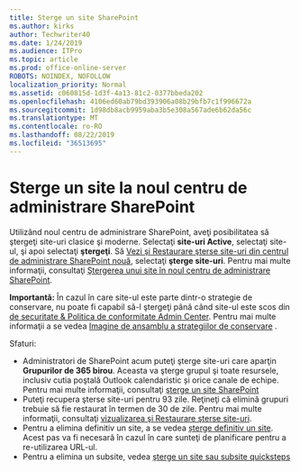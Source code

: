 ```yaml
---
title: Sterge un site SharePoint
ms.author: kirks
author: Techwriter40
ms.date: 1/24/2019
ms.audience: ITPro
ms.topic: article
ms.prod: office-online-server
ROBOTS: NOINDEX, NOFOLLOW
localization_priority: Normal
ms.assetid: c060815d-1d3f-4a13-81c2-0377bbeda202
ms.openlocfilehash: 4106ed60ab79bd393906a08b29bfb7c1f996672a
ms.sourcegitcommit: 1d98db8acb9959aba3b5e308a567ade6b62da56c
ms.translationtype: MT
ms.contentlocale: ro-RO
ms.lasthandoff: 08/22/2019
ms.locfileid: "36513695"
---
```

# <a name="delete-a-site-from-the-new-sharepoint-admin-center"></a>Sterge un site la noul centru de administrare SharePoint

Utilizând noul centru de administrare SharePoint, aveţi posibilitatea să ştergeţi site-uri clasice şi moderne. Selectaţi **site-uri Active**, selectaţi site-ul, şi apoi selectaţi **ştergeţi**. Să [Vezi şi Restaurare şterse site-uri din centrul de administrare SharePoint nouă](https://docs.microsoft.com/sharepoint/view-and-restore-deleted-sites-in-new-admin-center), selectaţi **şterge site-uri**. Pentru mai multe informaţii, consultaţi [Ştergerea unui site în noul centru de administrare SharePoint](https://docs.microsoft.com/sharepoint/delete-site-collection#delete-a-site-in-the-new-sharepoint-admin-center).

**Importantă:** În cazul în care site-ul este parte dintr-o strategie de conservare, nu poate fi capabil să-l ştergeţi până când site-ul este scos din [de securitate &amp; Politica de conformitate Admin Center](https://protection.office.com/?rfr=AdminCenter#/homepage). Pentru mai multe informaţii a se vedea [Imagine de ansamblu a strategiilor de conservare](https://docs.microsoft.com/office365/securitycompliance/retention-policies#content-in-onedrive-accounts-and-sharepoint-sites) . 

Sfaturi:
- Administratori de SharePoint acum puteţi şterge site-uri care aparţin **Grupurilor de 365 birou**. Aceasta va şterge grupul şi toate resursele, inclusiv cutia poştală Outlook calendaristic și orice canale de echipe. Pentru mai multe informaţii, consultaţi [şterge un site SharePoint](https://docs.microsoft.com/sharepoint/manage-sites-in-new-admin-center#delete-a-site)
- Puteţi recupera şterse site-uri pentru 93 zile. Reţineţi că elimină grupuri trebuie să fie restaurat în termen de 30 de zile. Pentru mai multe informaţii, consultaţi [vizualizarea şi Restaurare şterse site-uri](https://docs.microsoft.com/sharepoint/view-and-restore-deleted-sites-in-new-admin-center).
- Pentru a elimina definitiv un site, a se vedea [șterge definitiv un site](https://docs.microsoft.com/sharepoint/delete-site-collection#permanently-delete-a-site). Acest pas va fi necesară în cazul în care sunteţi de planificare pentru a re-utilizarea URL-ul. 
- Pentru a elimina un subsite, vedea [şterge un site sau subsite quicksteps](https://support.office.com/article/Delete-a-SharePoint-site-or-subsite-bc37b743-0cef-475e-9a8c-8fc4d40179fb#__bkmkshortcut)
